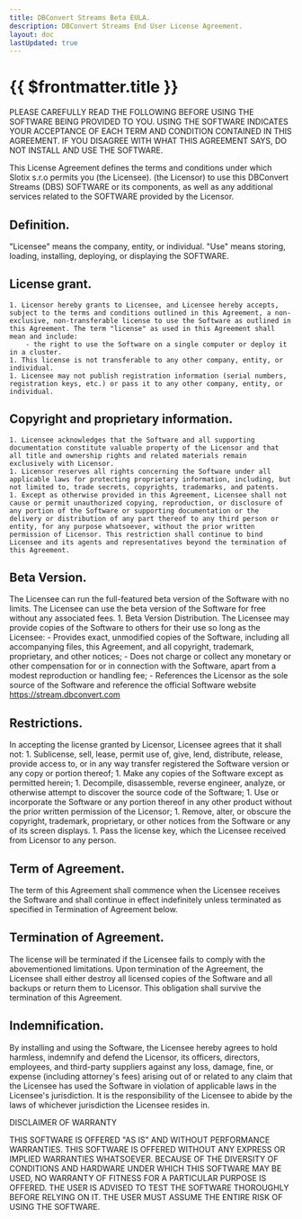 ```yaml
---
title: DBConvert Streams Beta EULA.
description: DBConvert Streams End User License Agreement.
layout: doc
lastUpdated: true
---
```

# {{ $frontmatter.title }}

PLEASE CAREFULLY READ THE FOLLOWING BEFORE USING THE SOFTWARE BEING PROVIDED TO YOU. USING THE SOFTWARE INDICATES YOUR ACCEPTANCE OF EACH TERM AND CONDITION CONTAINED IN THIS AGREEMENT. IF YOU DISAGREE WITH WHAT THIS AGREEMENT SAYS, DO NOT INSTALL AND USE THE SOFTWARE.

This License Agreement defines the terms and conditions under which Slotix s.r.o permits you (the Licensee). (the Licensor) to use this DBConvert Streams (DBS) SOFTWARE or its components, as well as any additional services related to the SOFTWARE provided by the Licensor.

## Definition.
"Licensee" means the company, entity, or individual. "Use" means storing, loading, installing, deploying, or displaying the SOFTWARE.

## License grant.
    1. Licensor hereby grants to Licensee, and Licensee hereby accepts, subject to the terms and conditions outlined in this Agreement, a non-exclusive, non-transferable license to use the Software as outlined in this Agreement. The term "license" as used in this Agreement shall mean and include:
        - the right to use the Software on a single computer or deploy it in a cluster.
    1. This license is not transferable to any other company, entity, or individual.
    1. Licensee may not publish registration information (serial numbers, registration keys, etc.) or pass it to any other company, entity, or individual.

## Copyright and proprietary information.
    1. Licensee acknowledges that the Software and all supporting documentation constitute valuable property of the Licensor and that all title and ownership rights and related materials remain exclusively with Licensor.
    1. Licensor reserves all rights concerning the Software under all applicable laws for protecting proprietary information, including, but not limited to, trade secrets, copyrights, trademarks, and patents.
    1. Except as otherwise provided in this Agreement, Licensee shall not cause or permit unauthorized copying, reproduction, or disclosure of any portion of the Software or supporting documentation or the delivery or distribution of any part thereof to any third person or entity, for any purpose whatsoever, without the prior written permission of Licensor. This restriction shall continue to bind Licensee and its agents and representatives beyond the termination of this Agreement.

## Beta Version.
The Licensee can run the full-featured beta version of the Software with no limits. The Licensee can use the beta version of the Software for free without any associated fees.
    1. Beta Version Distribution.
    The Licensee may provide copies of the Software to others for their use so long as the Licensee:
        - Provides exact, unmodified copies of the Software, including all accompanying files, this Agreement, and all copyright, trademark, proprietary, and other notices;
        - Does not charge or collect any monetary or other compensation for or in connection with the Software, apart from a modest reproduction or handling fee;
        - References the Licensor as the sole source of the Software and reference the official Software website https://stream.dbconvert.com

## Restrictions.
In accepting the license granted by Licensor, Licensee agrees that it shall not:
    1. Sublicense, sell, lease, permit use of, give, lend, distribute, release, provide access to, or in any way transfer registered the Software version or any copy or portion thereof;
    1. Make any copies of the Software except as permitted herein;
    1. Decompile, disassemble, reverse engineer, analyze, or otherwise attempt to discover the source code of the Software;
    1. Use or incorporate the Software or any portion thereof in any other product without the prior written permission of the Licensor;
    1. Remove, alter, or obscure the copyright, trademark, proprietary, or other notices from the Software or any of its screen displays.
    1. Pass the license key, which the Licensee received from Licensor to any person.

## Term of Agreement.
The term of this Agreement shall commence when the Licensee receives the Software and shall continue in effect indefinitely unless terminated as specified in Termination of Agreement below.

## Termination of Agreement.
The license will be terminated if the Licensee fails to comply with the abovementioned limitations. Upon termination of the Agreement, the Licensee shall either destroy all licensed copies of the Software and all backups or return them to Licensor. This obligation shall survive the termination of this Agreement.

## Indemnification.
By installing and using the Software, the Licensee hereby agrees to hold harmless, indemnify and defend the Licensor, its officers, directors, employees, and third-party suppliers against any loss, damage, fine, or expense (including attorney's fees) arising out of or related to any claim that the Licensee has used the Software in violation of applicable laws in the Licensee's jurisdiction. It is the responsibility of the Licensee to abide by the laws of whichever jurisdiction the Licensee resides in.

DISCLAIMER OF WARRANTY

THIS SOFTWARE IS OFFERED "AS IS" AND WITHOUT PERFORMANCE WARRANTIES.
THIS SOFTWARE IS OFFERED WITHOUT ANY EXPRESS OR IMPLIED WARRANTIES WHATSOEVER. BECAUSE OF THE DIVERSITY OF CONDITIONS AND HARDWARE UNDER WHICH THIS SOFTWARE MAY BE USED, NO WARRANTY OF FITNESS FOR A PARTICULAR PURPOSE IS OFFERED. THE USER IS ADVISED TO TEST THE SOFTWARE THOROUGHLY BEFORE RELYING ON IT. THE USER MUST ASSUME THE ENTIRE RISK OF USING THE SOFTWARE.
